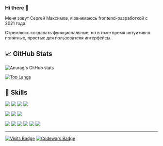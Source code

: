 ### Hi there 👋

Меня зовут Сергей Максимов, я занимаюсь frontend-разработкой с 2021 года.

Стремлюсь создавать функциональные, но в тоже время интуитивно понятные, простые для пользователя интерфейсы.

📈 GitHub Stats
---
![Anurag's GitHub stats](https://github-readme-stats.vercel.app/api?username=Sergey-Maxim0v&locale=ru&theme=dark&card_width=500&bg_color=4f4f4f&text_color=fff&title_color=fff&border_color=fff&show_icons=true&icon_color=4AB197)

[![Top Langs](https://github-readme-stats.vercel.app/api/top-langs/?username=Sergey-Maxim0v&locale=ru&theme=dark&card_width=500&bg_color=4f4f4f&text_color=fff&title_color=fff&border_color=fff&langs_count=10)](https://github.com/anuraghazra/github-readme-stats)

💼 Skills
---
![](https://img.shields.io/badge/Code-React-informational?style=flat&logo=react&color=4AB197)
![](https://img.shields.io/badge/Code-JavaScript-informational?style=flat&logo=JavaScript&color=4AB197)
![](https://img.shields.io/badge/Code-HTML-informational?style=flat&logo=Html5&color=4AB197)
![](https://img.shields.io/badge/Code-SVG-informational?style=flat&logo=svg&color=4AB197)

![](https://img.shields.io/badge/Style-CSS-informational?style=flat&logo=css3&color=4AB197)
![](https://img.shields.io/badge/Style-Sass-informational?style=flat&logo=Sass&color=4AB197)
![](https://img.shields.io/badge/Style-Less-informational?style=flat&logo=Less&color=4AB197)

![](https://img.shields.io/badge/Tools-Webpack-informational?style=flat&logo=Webpack&color=4AB197)
![](https://img.shields.io/badge/Tools-NPM-informational?style=flat&logo=npm&color=4AB197)
![](https://img.shields.io/badge/Tools-YARN-informational?style=flat&logo=yarn&color=4AB197)
![](https://img.shields.io/badge/Tools-Git-informational?style=flat&logo=Git&color=4AB197)
![](https://img.shields.io/badge/Tools-GitHub-informational?style=flat&logo=GitHub&color=4AB197)
![](https://img.shields.io/badge/Tools-GitLab-informational?style=flat&logo=GitLab&color=4AB197)

---
[![Visits Badge](https://badges.pufler.dev/visits/Sergey-Maxim0v/Sergey-Maxim0v)](https:Sergey-Maxim0v.dev)
[![Codewars Badge](https://www.codewars.com/users/Sergey-Maxim0v/badges/micro)](https://www.codewars.com/users/Sergey-Maxim0v)

